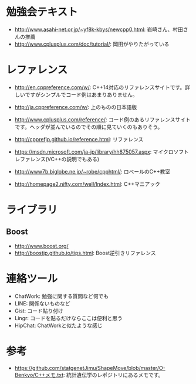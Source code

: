 # 勉強会テキスト
* <http://www.asahi-net.or.jp/~yf8k-kbys/newcpp0.html>: 岩崎さん、村田さんの推薦
* <http://www.cplusplus.com/doc/tutorial/>: 岡田がやりたがっている

# レファレンス
* <http://en.cppreference.com/w/>: C++14対応のリファレンスサイトです。詳しいですがシンプルでコード例はあまりありません。
* <http://ja.cppreference.com/w/>: 上のものの日本語版
* <http://www.cplusplus.com/reference/>: コード例のあるリファレンスサイトです。ヘッダが並んでいるのでその順に見ていくのもありそう。
* <http://cpprefjp.github.io/reference.html>: リファレンス
* <https://msdn.microsoft.com/ja-jp/library/hh875057.aspx>: マイクロソフトレファレンス(VC++の説明でもある)

* <http://www7b.biglobe.ne.jp/~robe/cpphtml/>: ロベールのC++教室
* <http://homepage2.nifty.com/well/Index.html>: C++マニアック

# ライブラリ
## Boost
* <http://www.boost.org/>
* <http://boostjp.github.io/tips.html>: Boost逆引きリファレンス

# 連絡ツール
* ChatWork: 勉強に関する質問など何でも
* LINE: 関係ないものなど
* Gist: コード貼り付け
* Lingr: コードを貼るだけならここは便利と思う
* HipChat: ChatWorkと似たような感じ

# 参考
* <https://github.com/statgenetJimu/ShapeMove/blob/master/O-Benkyo/C++メモ.txt>: 統計遺伝学のレポジトリにあるメモです。
